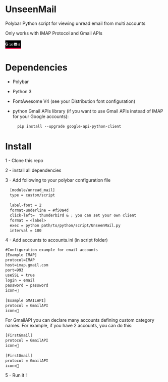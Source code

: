# UnseenMail
Polybar Python script for viewing unread email from multi accounts

Only works with IMAP Protocol and Gmail APIs

![](./screenshot/UnseenMail.png) 

# Dependencies
- Polybar
- Python 3
- FontAwesome V4 (see your Distribution font configuration)
- python Gmail APIs library (if you want to use Gmail APIs instead of IMAP for your Google accounts):
    	
    	
        pip install --upgrade google-api-python-client

# Install

1 - Clone this repo

2 - install all dependencies 

3 - Add following to your polybar configuration file


	  [module/unread_mail]
	  type = custom/script
	  
	  label-font = 2
	  format-underline = #f50a4d
	  click-left=  thunderbird & ; you can set your own client
	  format = <label>
	  exec = python path/to/python/script/UnseenMail.py
	  interval = 100

4 - Add accounts to accounts.ini (in script folder)

	#Configuration example for email accounts
	[Example IMAP]
	protocol=IMAP
	host=imap.gmail.com
	port=993
	useSSL = true
	login = email
	password = password
	icon=
	
	[Example GMAILAPI]
    protocol = GmailAPI
    icon=

For GmailAPI you can declare many accounts defining custom category names. For example, if you have 2 accounts, you can do this:
    
    [FirstGmail]
    protocol = GmailAPI
    icon=

    [FirstGmail]
    protocol = GmailAPI
    icon=
    
5 - Run it !
